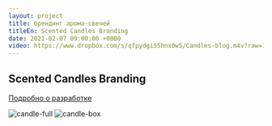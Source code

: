 ```yaml
---
layout: project
title: брендинг арома-свечей
titleEn: Scented Candles Branding
date: 2021-02-07 09:00:00 +0000
video: https://www.dropbox.com/s/qfpydgi55hnx0w5/Candles-blog.m4v?raw=1
---
```


## <span class="mark">Scented Candles Branding</span>

[Подробно о разработке](https://geravolobuev.ru/blog/candles)

![candle-full](https://www.dropbox.com/s/dhdp36soxsa1yoy/Full%20mockup.jpg?raw=1)
![candle-box](https://www.dropbox.com/s/fgyi6p9cfxdcaa8/Unfolded%20box%20mockup.jpg?raw=1)

